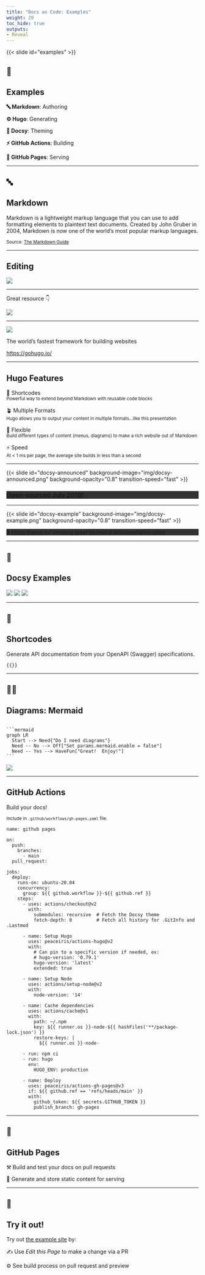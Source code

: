 ```yaml
---
title: "Docs as Code: Examples"
weight: 20
toc_hide: true
outputs:
- Reveal
---
```


{{< slide id="examples" >}}

## 🚀
## Examples

<p class="fragment fade-up"><strong>🔤 Markdown</strong>: Authoring</p>
<p class="fragment fade-up"><strong>⚙️ Hugo</strong>: Generating</p>
<p class="fragment fade-up"><strong>👔 Docsy</strong>: Theming</p>
<p class="fragment fade-up"><strong>⚡️ GitHub Actions</strong>: Building</p>
<p class="fragment fade-up"><strong>📑 GitHub Pages</strong>: Serving</p>

---

## 🔤
## Markdown

Markdown is a lightweight markup language that you can use to add formatting elements to plaintext text documents. Created by John Gruber in 2004, Markdown is now one of the world’s most popular markup languages.

<small>Source: [The Markdown Guide](https://www.markdownguide.org/)</small>

---

## Editing

![](img/markdown-preview.png)

---

Great resource 👇

<a href="https://www.markdownguide.org/"><img src="img/markdown-guide.png"></a>

---

![](img/hugo-logo.png)

The world’s fastest framework for building websites

https://gohugo.io/

---

<h2>Hugo Features</h2>
<p class="fragment fade-up">🦄 Shortcodes <br />
  <small>Powerful way to extend beyond Markdown with reusable code blocks</small>
</p>
<p class="fragment fade-up">🪴 Multiple Formats <br />
  <small>Hugo allows you to output your content in multiple formats...like this presentation</small>
</p>
<p class="fragment fade-up">🦥 Flexible <br />
  <small>Build different types of content (menus, diagrams) to make a rich website out of Markdown</small>
</p>
<p class="fragment fade-up">⚡️ Speed <br />
  <small>At < 1 ms per page, the average site builds in less than a second</small>
</p>

---

{{< slide id="docsy-announced" background-image="img/docsy-announced.png" background-opacity="0.8" transition-speed="fast" >}}

<div class="fragment fade-in-then-out" style="background: rgb(0, 0, 0); background: rgba(0, 0, 0, 0.8);">
<a href="https://opensource.googleblog.com/2019/07/announcing-docsy-website-theme-for.html" target="_blank"><h3>Open-sourced July 2019!</h3></a>
</div>

---

{{< slide id="docsy-example" background-image="img/docsy-example.png" background-opacity="0.8" transition-speed="fast" >}}

<div style="background: rgb(0, 0, 0); background: rgba(0, 0, 0, 0.8);">
A <a href="https://opensource.googleblog.com/2019/07/announcing-docsy-website-theme-for.html" target="_blank">Hugo theme</a> for creating great technical documentation sites
</div>

---

## 👔
## Docsy Examples

<div class="r-stack">
  <img class="fragment fade-up" src="img/docsy-grpc.png" />
  <img class="fragment fade-up" src="img/docsy-spinnaker.png" />
  <img class="fragment fade-up" src="img/docsy-kubernetes.png" />
</div>

---

## 🦄
## Shortcodes

Generate API documentation from your OpenAPI (Swagger) specifications.

<pre><code style="text-align: center">{{</* swaggerui src="/openapi/petstore.yaml" */>}}
</code></pre>

---

## 🧜‍♀️ 
## Diagrams: Mermaid

<pre><code data-line-numbers="2|3|4-6">
```mermaid
graph LR
  Start --> Need{"Do I need diagrams"}
  Need -- No --> Off["Set params.mermaid.enable = false"]
  Need -- Yes --> HaveFun["Great!  Enjoy!"]
```
</code></pre>

<img style="background-color: white" src="img/mermaid-example.svg" />

---

## GitHub Actions

Build your docs! 

<small>Include in `.github/workflows/gh-pages.yaml` file.</small>

<pre><code data-line-numbers="3-7|46-51">name: github pages

on:
  push:
    branches:
      - main
  pull_request:

jobs:
  deploy:
    runs-on: ubuntu-20.04
    concurrency:
      group: ${{ github.workflow }}-${{ github.ref }}
    steps:
      - uses: actions/checkout@v2
        with:
          submodules: recursive  # Fetch the Docsy theme
          fetch-depth: 0         # Fetch all history for .GitInfo and .Lastmod

      - name: Setup Hugo
        uses: peaceiris/actions-hugo@v2
        with:
          # Can pin to a specific version if needed, ex:
          # hugo-version: '0.79.1'
          hugo-version: 'latest'
          extended: true

      - name: Setup Node
        uses: actions/setup-node@v2
        with:
          node-version: '14'

      - name: Cache dependencies
        uses: actions/cache@v1
        with:
          path: ~/.npm
          key: ${{ runner.os }}-node-${{ hashFiles('**/package-lock.json') }}
          restore-keys: |
            ${{ runner.os }}-node-

      - run: npm ci
      - run: hugo
        env:
          HUGO_ENV: production

      - name: Deploy
        uses: peaceiris/actions-gh-pages@v3
        if: ${{ github.ref == 'refs/heads/main' }}
        with:
          github_token: ${{ secrets.GITHUB_TOKEN }}
          publish_branch: gh-pages</code></pre>


---

## 📑
## GitHub Pages

<p class="fragment fade-up">⚒️ Build and test your docs on pull requests</p>
<p class="fragment fade-up">🧆 Generate and store static content for serving</p>

---

## 🧪
## Try it out!

Try out <a href="/docs-as-code" target="_self" >the example site</a> by:

<p class="fragment fade-up">✍️ Use <em>Edit this Page</em> to make a change via a PR</p>
<p class="fragment fade-up">⚙️ See build process on pull request and preview</p>
